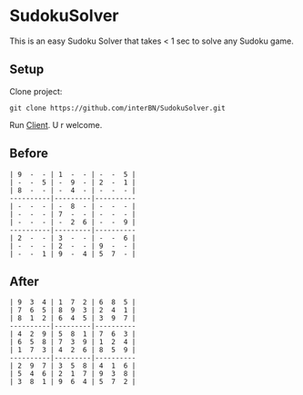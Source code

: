 # SudokuSolver

This is an easy Sudoku Solver that takes < 1 sec to solve any Sudoku game.

## Setup

Clone project:

```
git clone https://github.com/interBN/SudokuSolver.git
```

Run [Client](src/main/java/Client.java). U r welcome.

## Before

```
| 9  -  - | 1  -  - | -  -  5 |
| -  -  5 | -  9  - | 2  -  1 |
| 8  -  - | -  4  - | -  -  - |
----------|---------|----------
| -  -  - | -  8  - | -  -  - |
| -  -  - | 7  -  - | -  -  - |
| -  -  - | -  2  6 | -  -  9 |
----------|---------|----------
| 2  -  - | 3  -  - | -  -  6 |
| -  -  - | 2  -  - | 9  -  - |
| -  -  1 | 9  -  4 | 5  7  - |
```

## After

```
| 9  3  4 | 1  7  2 | 6  8  5 |
| 7  6  5 | 8  9  3 | 2  4  1 |
| 8  1  2 | 6  4  5 | 3  9  7 |
----------|---------|----------
| 4  2  9 | 5  8  1 | 7  6  3 |
| 6  5  8 | 7  3  9 | 1  2  4 |
| 1  7  3 | 4  2  6 | 8  5  9 |
----------|---------|----------
| 2  9  7 | 3  5  8 | 4  1  6 |
| 5  4  6 | 2  1  7 | 9  3  8 |
| 3  8  1 | 9  6  4 | 5  7  2 |
```
